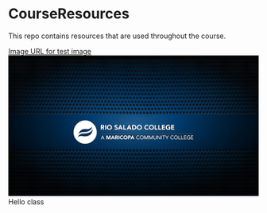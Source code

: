 # CourseResources
This repo contains resources that are used throughout the course.

[Image URL for test image](CL_RSCDesktopScreensaver_DS_0320-1920_1.jpg)
![test image](CL_RSCDesktopScreensaver_DS_0320-1920_1.jpg)
Hello class
